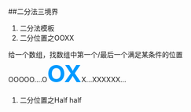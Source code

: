##二分法三境界

1. 二分法模板
2. 二分位置之OOXX

给一个数组，找数组中第一个/最后一个满足某条件的位置OOOOO....O<font color=#0099ff size=7>**OX**</font>X...XXXXXX...

1. 二分位置之Half half







